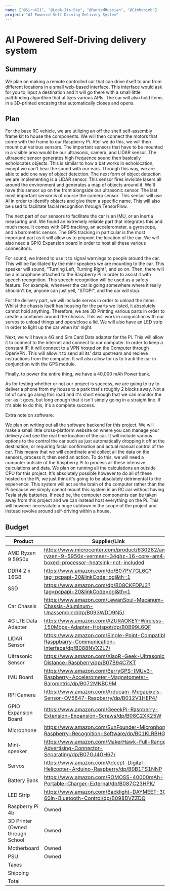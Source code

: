 ```yaml
---
name: ["@SiruX21", "@Look-Its-Sky", "@RartedRussian", "@Cimbobimb"]
project: "AI Powered Self-Driving Delivery System"
---
```

# AI Powered Self-Driving delivery system
## Summary

We plan on making a remote controlled car that can drive itself to and from different locations in a small web-based interface. This interface would ask for you to input a destination and it will go there with a small little pathfinding algorithim that utilizes various APIs. The car will also hold items in a 3D-printed encasing that automatically closes and opens.

## Plan

For the base RC vehicle, we are utilizing an off the shelf self-assembly frame kit to house the components. We will then connect the motors that come with the frame to our Raspberry Pi. Ater we do this, we will then mount our various sensors. The important sensors that have to be mounted in a visible area would be our ultrasonic, camera, and LIDAR sensor. The ultrasonic sensor generates high frequence sound then basically echolocates objects. This is similar to how a bat works in echolocation, except we can't hear the sound with our ears. Through this way, we are able to add one way of object detection. The next form of object detection we are implementing is a LIDAR sensor. This sensor fires invisible lasers all around the environment and generates a map of objects around it. We'll have this sensor up on the front alongside our ultrasonic sensor. The last most important sensor is of course the camera sensor. This sensor will use AI in order to identify objects and give them a specific name. This will also be used to facilitate facial recognition through TensorFlow. 

The next part of our sensors to facilitate the car is an IMU, or an inertia measuring unit. We found an extremely reliable part that integrates this and much more. It comes with GPS tracking, an accelerometer, a gyroscope, and a barometric sensor. The GPS tracking in particular is the most important part as it will allow us to pinpoint the location of the car. We will also need a GPIO Expansion board in order to host all these various connecitons. 

For sound, we intend to use it to signal warnings to people around the car. This will be facilitated by the mini-speakers we are mounting to the car. This speaker will sound, "Turning Left, Turning Right", and so on. Then, there will be a microphone attached to the Raspberry Pi in order to assist it with speech recognition. This speech recognition will be used as a safety feature. For example, whenever the car is going somewhere where it really shouldn't be, anyone can just yell, "STOP!", and the car will stop.

For the delivery part, we will include servos in order to unload the items. Whilst the chassis itself has housing for the parts we listed, it absolutely cannot hold anything. Therefore, we are 3D Printing various parts in order to create a container around the chassis. This will work in conjunction with our servos to unload things and open/close a lid. We will also have an LED strip in order to light up the car when its' night.

Next, we will have a 4G and Sim Card Data adapter for the Pi. This will allow it to connect to the internet and connect to our computer. In order to keep a constant IP, it will connect to a VPN hosted on the Computer through OpenVPN. This will allow it to send all its' data upstream and recieve instructions from the computer. It will also allow for us to track the car in conjunction with the GPS module. 

Finally, to power the entire thing, we have a 40,000 mAh Power bank.

As for testing whether or not our project is success, we are going to try to deliver a phone from my house to a park that's roughly 2 blocks away. Not a lot of cars go along this road and it's short enough that we can monitor the car as it goes, but long enough that it isn't simply going in a straight line. If it's able to do this, it's a complete success.

Extra note on software:

We plan on writing out all the software backend for this project. We will make a small little cross-platform website on where you can manage your delivery and see the real time location of the car. It will include various options to the control the car such as just automatically dropping it off at the destination, or requiring facial confirmation and actual manual control of the car. This means that we will coordinate and collect all the data on the sensors, process it, then send an action. To do this, we will need a computer outside of the Raspberry Pi to process all these intensive calculations and data. We plan on running all the calculations an outside CPU for this project. It's absolutely possible however to do all of these hosted on the Pi, we just think it's going to be absolutely detrimental to the experience. This system will act as the brain of the computer rather than the Pi because we simply cannot mount this system in an RC car without having Tesla style batteries. If need be, the computer components can be taken away from this project and we can instead host everything on the Pi. This will however necessitate a huge cutdown in the scope of the project and instead revolve around self-driving within a house.

## Budget

| Product         | Supplier/Link                         | Cost   |
| --------------- | ------------------------------------- | ------ |
| AMD Ryzen 9 5950x | https://www.microcenter.com/product/630282/amd-ryzen-9-5950x-vermeer-34ghz-16-core-am4-boxed-processor-heatsink-not-included | $499.99 |
| DDR4 2 x 16GB |https://www.amazon.com/dp/B07PV7GL6C?tag=pcpapi-20&linkCode=ogi&th=1| $65.97 |
| SSD|https://www.amazon.com/dp/B08CKFDPJ3?tag=pcpapi-20&linkCode=ogi&th=1|$46.99|
| Car Chassis|https://www.amazon.com/LewanSoul-Mecanum-Chassis-Aluminum-Unassembled/dp/B093WDD9N5/|$36.99|
| 4G LTE Data Adapter|https://www.amazon.com/AZURAOKEY-Wireless-150Mbps-Adapter-Hotspot/dp/B0B99L6QF|13.99|
| LIDAR Sensor|https://www.amazon.com/Single-Point-Compatible-Rasppbarry-Communication-Interface/dp/B088NVX2L7/|$25.99|
| Ultrasonic Sensor|https://www.amazon.com/XiaoR-Geek-Ultrasonic-Distance-Raspberry/dp/B07B94C7KT|$9.99|
| IMU Board|https://www.amazon.com/BerryGPS-IMUv3-Raspberry-Accelerometer-Magnetometer-Barometric/dp/B072MNBC9M|$71.20|
| RPI Camera|https://www.amazon.com/Arducam-Megapixels-Sensor-OV5647-Raspberry/dp/B012V1HEP4/|$9.99|
| GPIO Expansion Board|https://www.amazon.com/GeeekPi-Raspberry-Extension-Expansion-Screws/dp/B08C2XK25W|$9.99|
| Microphone|https://www.amazon.com/SunFounder-Microphone-Raspberry-Recognition-Software/dp/B01KLRBHGM/|$6.99|
| Mini-speaker|https://www.amazon.com/MakerHawk-Full-Range-Advertising-Connector-Separating/dp/B07GJ4GH67/|$12.99|
| Servos|https://www.amazon.com/Adeept-Digital-Helicopter-Arduino-Raspberry/dp/B0B1TS1NNP|$19.99|
| Battery Bank|https://www.amazon.com/ROMOSS-40000mAh-Portable-Charger-External/dp/B087C23HPK/|$52.69|
| LED Strip|https://www.amazon.com/Backlight-DAYMEET-30-60in-Bluetooth-Control/dp/B098DVZZDQ|$10.99|
| Raspberry Pi 4b|Owned|Owned|
| 3D Printer (Owned through School| Owned | Owned|
| Motherboard |Owned|Owned|
| PSU |Owned|Owned|
| Taxes      |                                       | $68.74|
| Shipping | |$0|
|Total           |                                       | $963.50 |
